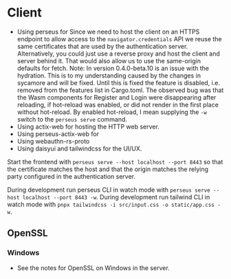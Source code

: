 # Client

- Using perseus for
  Since we need to host the client on an HTTPS endpoint to allow access to the `navigator.credentials` API we reuse the same certificates that are used by the authentication server. Alternatively, you could just use a reverse proxy and host the client and server behind it.
  That would also allow us to use the same-origin defaults for fetch.
  Note: In version 0.4.0-beta.10 is an issue with the hydration. This is to my understanding caused by the changes in sycamore and will be fixed. Until this is fixed the feature is disabled, i.e. removed from the features list in Cargo.toml. The observed bug was that the Wasm components for Register and Login were disappearing after reloading, if hot-reload was enabled, or did not render in the first place without hot-reload. By enabled hot-reload, I mean supplying the `-w` switch to the `perseus serve` command.
- Using actix-web for hosting the HTTP web server.
- Using perseus-actix-web for
- Using webauthn-rs-proto
- Using daisyui and tailwindcss for the UI/UX.

Start the frontend with `perseus serve --host localhost --port 8443` so that the certificate matches the host and that the origin matches the relying party configured in the authentication server.

During development run perseus CLI in watch mode with  `perseus serve --host localhost --port 8443 -w`.
During development run tailwind CLI in watch mode with  `pnpx tailwindcss -i src/input.css -o static/app.css -w`.

## OpenSSL

### Windows

- See the notes for OpenSSL on Windows in the server.
